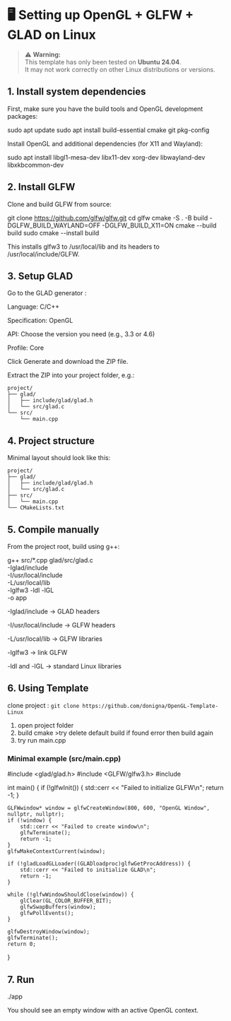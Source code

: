 # 🖥️ Setting up OpenGL + GLFW + GLAD on Linux

> ⚠️ **Warning:**  
> This template has only been tested on **Ubuntu 24.04**.  
> It may not work correctly on other Linux distributions or versions.

## 1. Install system dependencies

First, make sure you have the build tools and OpenGL development packages:

sudo apt update
sudo apt install build-essential cmake git pkg-config


Install OpenGL and additional dependencies (for X11 and Wayland):

sudo apt install libgl1-mesa-dev libx11-dev xorg-dev libwayland-dev libxkbcommon-dev

## 2. Install GLFW

Clone and build GLFW from source:

git clone https://github.com/glfw/glfw.git
cd glfw
cmake -S . -B build -DGLFW_BUILD_WAYLAND=OFF -DGLFW_BUILD_X11=ON
cmake --build build
sudo cmake --install build


This installs glfw3 to /usr/local/lib and its headers to /usr/local/include/GLFW.

## 3. Setup GLAD

Go to the GLAD generator
:

Language: C/C++

Specification: OpenGL

API: Choose the version you need (e.g., 3.3 or 4.6)

Profile: Core

Click Generate and download the ZIP file.

Extract the ZIP into your project folder, e.g.:

```
project/
├── glad/
│   ├── include/glad/glad.h
│   └── src/glad.c
└── src/
    └── main.cpp
```
## 4. Project structure

Minimal layout should look like this:
```
project/
├── glad/
│   ├── include/glad/glad.h
│   └── src/glad.c
├── src/
│   └── main.cpp
└── CMakeLists.txt 
```
## 5. Compile manually

From the project root, build using g++:

g++ src/*.cpp glad/src/glad.c \
    -Iglad/include \
    -I/usr/local/include \
    -L/usr/local/lib \
    -lglfw3 -ldl -lGL \
    -o app


-Iglad/include → GLAD headers

-I/usr/local/include → GLFW headers

-L/usr/local/lib → GLFW libraries

-lglfw3 → link GLFW

-ldl and -lGL → standard Linux libraries

## 6. Using Template 
clone project : 
```git clone https://github.com/donigna/OpenGL-Template-Linux```

1. open project folder
2. build cmake >try delete default build if found error then build again
3. try run main.cpp

### Minimal example (src/main.cpp)
#include <glad/glad.h>
#include <GLFW/glfw3.h>
#include <iostream>

int main() {
    if (!glfwInit()) {
        std::cerr << "Failed to initialize GLFW\n";
        return -1;
    }

    GLFWwindow* window = glfwCreateWindow(800, 600, "OpenGL Window", nullptr, nullptr);
    if (!window) {
        std::cerr << "Failed to create window\n";
        glfwTerminate();
        return -1;
    }
    glfwMakeContextCurrent(window);

    if (!gladLoadGLLoader((GLADloadproc)glfwGetProcAddress)) {
        std::cerr << "Failed to initialize GLAD\n";
        return -1;
    }

    while (!glfwWindowShouldClose(window)) {
        glClear(GL_COLOR_BUFFER_BIT);
        glfwSwapBuffers(window);
        glfwPollEvents();
    }

    glfwDestroyWindow(window);
    glfwTerminate();
    return 0;
}

## 7. Run
./app


You should see an empty window with an active OpenGL context.
